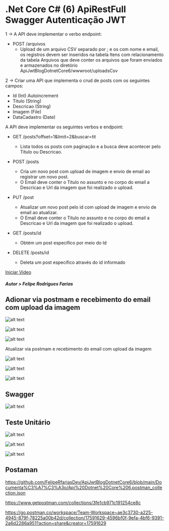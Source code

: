 # .Net Core C# (6) ApiRestFull Swagger Autenticação JWT

1 -> A API deve implementar o verbo endpoint:

- POST /arquivos
  - Upload de um arquivo CSV separado por ; e os com nome e email, os registros devem ser inseridos na tabela Itens com relacionamento da tabela Arquivos que deve conter os arquivos que foram enviados e armazenados no diretório ApiJwtBlogDotnetCore6/wwwroot/uploadsCsv


2 -> Criar uma API que implementa o crud de posts com os seguintes campos:

- Id (Int) Autoincrement
- Titulo (String)
- Descricao (String)
- Imagem (File)
- DataCadastro (Date)

A API deve implementar os seguintes verbos e endpoint:

- GET /posts?offset=1&limit=2&buscar=tit
  - Lista todos os posts com paginação e a busca deve acontecer pelo Titulo ou Descricao.


- POST /posts
  - Cria um novo post com upload de imagem e envio de email ao registrar um novo post.
  - O Email deve conter o Titulo no assunto e no corpo do email a Descricao e Url da imagem que foi realizado o upload.


- PUT /post
  - Atualizar um novo post pelo id com upload de imagem e envio de email ao atualizar.
  - O Email deve conter o Titulo no assunto e no corpo do email a Descricao e Url da imagem que foi realizado o upload.

- GET /posts/id
  - Obtém um post específico por meio do Id


- DELETE /posts/id
  - Deleta um post especifico através do id informado


[Iniciar Video](https://www.youtube.com/watch?v=L9cbCwPVFXU)
##### Autor > Felipe Rodrigues Farias

## Adionar via postmam e recebimento do email com upload da imagem

![alt text](https://github.com/FelipeRfariasDev/ApiJwtBlogDotnetCore6/blob/main/Documenta%C3%A7%C3%A3o/postman/add-postman.png?raw=true)

![alt text](https://github.com/FelipeRfariasDev/ApiJwtBlogDotnetCore6/blob/main/Documenta%C3%A7%C3%A3o/postman/add-postman-email.png?raw=true)

![alt text](https://github.com/FelipeRfariasDev/ApiJwtBlogDotnetCore6/blob/main/Documenta%C3%A7%C3%A3o/postman/add-postman-email-img-upload.png?raw=true)

Atualizar via postmam e recebimento do email com upload da imagem

![alt text](https://github.com/FelipeRfariasDev/ApiJwtBlogDotnetCore6/blob/main/Documenta%C3%A7%C3%A3o/postman/put-postman.png?raw=true)

![alt text](https://github.com/FelipeRfariasDev/ApiJwtBlogDotnetCore6/blob/main/Documenta%C3%A7%C3%A3o/postman/put-postman-email.png?raw=true)

![alt text](https://github.com/FelipeRfariasDev/ApiJwtBlogDotnetCore6/blob/main/Documenta%C3%A7%C3%A3o/postman/put-postman-email-img-upload.png?raw=true)


## Swagger


![alt text](https://github.com/FelipeRfariasDev/ApiJwtBlogDotnetCore6/blob/main/Documenta%C3%A7%C3%A3o/swagger.png?raw=true)


## Teste Unitário

![alt text](https://github.com/FelipeRfariasDev/ApiJwtBlogDotnetCore6/blob/main/Documenta%C3%A7%C3%A3o/TesteUnit%C3%A1rio.png?raw=true)

![alt text](https://github.com/FelipeRfariasDev/ApiJwtBlogDotnetCore6/blob/main/Documenta%C3%A7%C3%A3o/TesteUnit%C3%A1rio2.png?raw=true)


![alt text](https://github.com/FelipeRfariasDev/ApiJwtBlogDotnetCore6/blob/main/Documenta%C3%A7%C3%A3o/TesteUnit%C3%A1rio3.png?raw=true)

## Postaman
https://github.com/FelipeRfariasDev/ApiJwtBlogDotnetCore6/blob/main/Documenta%C3%A7%C3%A3o/Api%20Dotnet%20Core%206.postman_collection.json

https://www.getpostman.com/collections/3fe1cb971c191254ce8c

https://go.postman.co/workspace/Team-Workspace~ae3c3730-a225-4945-879f-78225a00b42d/collection/17591629-4596bf0f-9efa-4bf6-9391-2a6d2286a951?action=share&creator=17591629